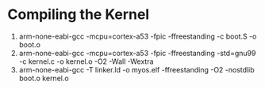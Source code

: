 # Compiling the Kernel

1. arm-none-eabi-gcc -mcpu=cortex-a53 -fpic -ffreestanding -c boot.S -o boot.o
2. arm-none-eabi-gcc -mcpu=cortex-a53 -fpic -ffreestanding -std=gnu99 -c kernel.c -o kernel.o -O2 -Wall -Wextra
3. arm-none-eabi-gcc -T linker.ld -o myos.elf -ffreestanding -O2 -nostdlib boot.o kernel.o